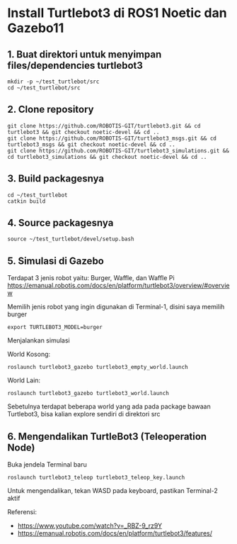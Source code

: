 # Install Turtlebot3 di ROS1 Noetic dan Gazebo11

## 1. Buat direktori untuk menyimpan files/dependencies turtlebot3
```
mkdir -p ~/test_turtlebot/src
cd ~/test_turtlebot/src
```

## 2. Clone repository
```
git clone https://github.com/ROBOTIS-GIT/turtlebot3.git && cd turtlebot3 && git checkout noetic-devel && cd ..
git clone https://github.com/ROBOTIS-GIT/turtlebot3_msgs.git && cd turtlebot3_msgs && git checkout noetic-devel && cd ..
git clone https://github.com/ROBOTIS-GIT/turtlebot3_simulations.git && cd turtlebot3_simulations && git checkout noetic-devel && cd ..
```

## 3. Build packagesnya
```
cd ~/test_turtlebot
catkin build
```

## 4. Source packagesnya
```
source ~/test_turtlebot/devel/setup.bash
```

## 5. Simulasi di Gazebo
Terdapat 3 jenis robot yaitu: Burger, Waffle, dan Waffle Pi
https://emanual.robotis.com/docs/en/platform/turtlebot3/overview/#overview

Memilih jenis robot yang ingin digunakan di Terminal-1, disini saya memilih burger
```
export TURTLEBOT3_MODEL=burger
```

Menjalankan simulasi <br>

World Kosong:
```
roslaunch turtlebot3_gazebo turtlebot3_empty_world.launch 
```

World Lain:
```
roslaunch turtlebot3_gazebo turtlebot3_world.launch 
```

Sebetulnya terdapat beberapa world yang ada pada package bawaan Turtlebot3, bisa kalian explore sendiri di direktori src

## 6. Mengendalikan TurtleBot3 (Teleoperation Node)

Buka jendela Terminal baru
```
roslaunch turtlebot3_teleop turtlebot3_teleop_key.launch 
```
Untuk mengendalikan, tekan WASD pada keyboard, pastikan Terminal-2 aktif

Referensi:
- https://www.youtube.com/watch?v=_RBZ-9_rz9Y
- https://emanual.robotis.com/docs/en/platform/turtlebot3/features/